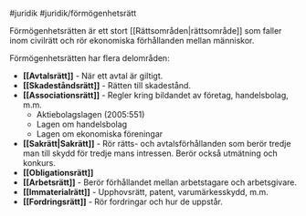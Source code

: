 #juridik #juridik/förmögenhetsrätt

Förmögenhetsrätten är ett stort [[Rättsområden|rättsområde]] som faller inom civilrätt och rör ekonomiska förhållanden mellan människor.

Förmögenhetsrätten har flera delområden:
- **[[Avtalsrätt]]** - När ett avtal är giltigt.
- **[[Skadeståndsrätt]]** - Rätten till skadestånd.
- **[[Associationsrätt]]** - Regler kring bildandet av företag, handelsbolag, m.m.
	- Aktiebolagslagen (2005:551)
	- Lagen om handelsbolag
	- Lagen om ekonomiska föreningar
- **[[Sakrätt|Sakrätt]]** - Rör rätts- och avtalsförhållanden som berör tredje man till skydd för tredje mans intressen. Berör också utmätning och konkurs.
- **[[Obligationsrätt]]**
- **[[Arbetsrätt]]** - Berör förhållandet mellan arbetstagare och arbetsgivare.
- **[[Immaterialrätt]]** - Upphovsrätt, patent, varumärkesskydd, m.m.
- **[[Fordringsrätt]]** - Rör fordringar och hur de uppstår.

